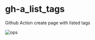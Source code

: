 # gh-a_list_tags
Github Action create page with listed tags

![ops](https://img.shields.io/badge/Status-under_construction-red)
